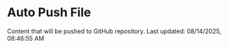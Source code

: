 # Auto Push File

Content that will be pushed to GitHub repository.
Last updated: 08/14/2025, 08:46:55 AM